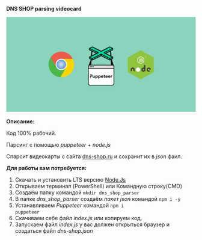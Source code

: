 **DNS SHOP parsing videocard**

![logo](screen/logo.webp)

**Описание:**

Код 100% рабочий.

Парсинг с помощью *puppeteer* + *node.js*

Спарсит видеокарты с сайта <a href="https://dns-shop.ru">dns-shop.ru</a> и сохранит их в *json* фаил.


**Для работы вам потребуется:**

1) Скачать и установить LTS версию <a href="https://nodejs.org/en/download/">Node.Js</a>
2) Открываем терминал (PowerShell) или Командную строку(CMD)
3) Создаём папку командой <code>mkdir dns_shop_parser</code>
4) В папке *dns_shop_parser* создаём *пакет json* командой <code>npm i -y</code>
5) Устанавливаем *Puppeteer* командой <code>npm i puppeteer</code>
6) Скачиваем себе файл *index.js* или копируем код.
7) Запускаем файл *index.js* у вас должен открыться браузер и создаться файл *dns-shop.json*